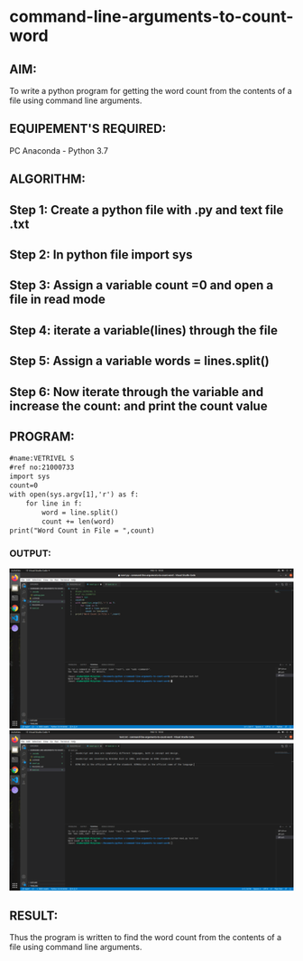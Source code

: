 # command-line-arguments-to-count-word
## AIM:
To write a python program for getting the word count from the contents of a file using command line arguments.
## EQUIPEMENT'S REQUIRED: 
PC
Anaconda - Python 3.7
## ALGORITHM: 
## Step 1: Create a python file with .py and text file .txt

## Step 2: In python file import sys

## Step 3: Assign a variable count =0 and open a file in read mode

## Step 4: iterate a variable(lines) through the file

## Step 5: Assign a variable words = lines.split()

## Step 6: Now iterate through the variable and increase the count: and print the count value

## PROGRAM:
~~~
#name:VETRIVEL S
#ref no:21000733
import sys
count=0
with open(sys.argv[1],'r') as f:
    for line in f:
        word = line.split()
        count += len(word)
print("Word Count in File = ",count)
~~~
### OUTPUT:
![gitlog](ss.png)
![gitlog](ss1.png)


## RESULT:
Thus the program is written to find the word count from the contents of a file using command line arguments.
